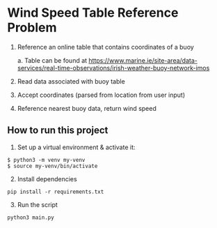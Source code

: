 # Wind Speed Table Reference Problem

1. Reference an online table that contains coordinates of a buoy 
  
    a. Table can be found at https://www.marine.ie/site-area/data-services/real-time-observations/irish-weather-buoy-network-imos
  
2. Read data associated with buoy table
3. Accept coordinates (parsed from location from user input)
4. Reference nearest buoy data, return wind speed

## How to run this project

1. Set up a virtual environment & activate it:
```commandline
$ python3 -m venv my-venv
$ source my-venv/bin/activate
```
2. Install dependencies
```commandline
pip install -r requirements.txt
```
3. Run the script
```commandline
python3 main.py
```